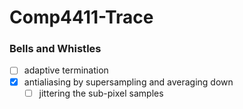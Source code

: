 # Comp4411-Trace

### Bells and Whistles

- [ ] adaptive termination
- [x] antialiasing by supersampling and averaging down
    - [ ] jittering the sub-pixel samples
